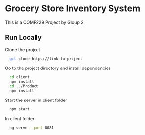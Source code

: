 # Grocery Store Inventory System

This is a COMP229 Project by Group 2

## Run Locally

Clone the project

```bash
  git clone https://link-to-project
```

Go to the project directory and install dependencies

```bash
  cd client
  npm install
  cd ../Product
  npm install
```

Start the server in client folder

```bash
  npm start
```

In client folder

```bash
  ng serve --port 8081
```
